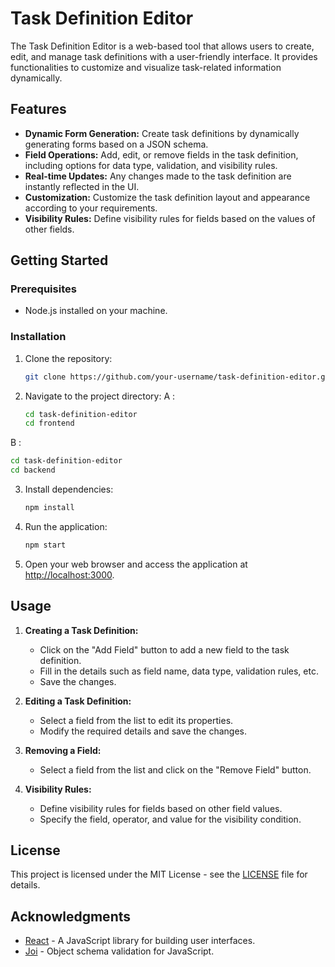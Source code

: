 # Task Definition Editor

The Task Definition Editor is a web-based tool that allows users to create, edit, and manage task definitions with a user-friendly interface. It provides functionalities to customize and visualize task-related information dynamically.

## Features

- **Dynamic Form Generation:** Create task definitions by dynamically generating forms based on a JSON schema.
- **Field Operations:** Add, edit, or remove fields in the task definition, including options for data type, validation, and visibility rules.
- **Real-time Updates:** Any changes made to the task definition are instantly reflected in the UI.
- **Customization:** Customize the task definition layout and appearance according to your requirements.
- **Visibility Rules:** Define visibility rules for fields based on the values of other fields.

## Getting Started

### Prerequisites

- Node.js installed on your machine.

### Installation

1. Clone the repository:

   ```bash
   git clone https://github.com/your-username/task-definition-editor.git
   ```

2. Navigate to the project directory:
  A : 
   ```bash
   cd task-definition-editor
   cd frontend
   ```
  B : 
   ```bash
   cd task-definition-editor
   cd backend
   ```

3. Install dependencies:

   ```bash
   npm install
   ```

4. Run the application:

   ```bash
   npm start
   ```

5. Open your web browser and access the application at [http://localhost:3000](http://localhost:3000).

## Usage

1. **Creating a Task Definition:**
   - Click on the "Add Field" button to add a new field to the task definition.
   - Fill in the details such as field name, data type, validation rules, etc.
   - Save the changes.

2. **Editing a Task Definition:**
   - Select a field from the list to edit its properties.
   - Modify the required details and save the changes.

3. **Removing a Field:**
   - Select a field from the list and click on the "Remove Field" button.

4. **Visibility Rules:**
   - Define visibility rules for fields based on other field values.
   - Specify the field, operator, and value for the visibility condition.

## License

This project is licensed under the MIT License - see the [LICENSE](LICENSE) file for details.

## Acknowledgments

- [React](https://reactjs.org/) - A JavaScript library for building user interfaces.
- [Joi](https://joi.dev/) - Object schema validation for JavaScript.
```
